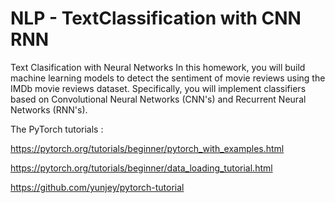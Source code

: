 # NLP - TextClassification with CNN RNN

Text Clasification with Neural Networks
In this homework, you will build machine learning models to detect the sentiment of movie reviews using the IMDb movie reviews dataset. Specifically, you will implement classifiers based on Convolutional Neural Networks (CNN's) and Recurrent Neural Networks (RNN's).

The PyTorch tutorials :

https://pytorch.org/tutorials/beginner/pytorch_with_examples.html

https://pytorch.org/tutorials/beginner/data_loading_tutorial.html

https://github.com/yunjey/pytorch-tutorial
